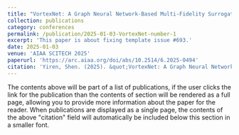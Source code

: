 ```yaml
---
title: "VortexNet: A Graph Neural Network-Based Multi-Fidelity Surrogate Model for Field Predictions"
collection: publications
category: conferences
permalink: /publication/2025-01-03-VortexNet-number-1
excerpt: 'This paper is about fixing template issue #693.'
date: 2025-01-03
venue: 'AIAA SCITECH 2025'
paperurl: 'https://arc.aiaa.org/doi/abs/10.2514/6.2025-0494'
citation: 'Yiren, Shen. (2025). &quot;VortexNet: A Graph Neural Network-Based Multi-Fidelity Surrogate Model for Field Predictions.&quot; <i>AIAA SCITECH 2025</i>. 1(0494).'
---
```


The contents above will be part of a list of publications, if the user clicks the link for the publication than the contents of section will be rendered as a full page, allowing you to provide more information about the paper for the reader. When publications are displayed as a single page, the contents of the above "citation" field will automatically be included below this section in a smaller font.
